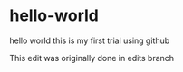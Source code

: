# hello-world
hello world
this is my first trial using github

This edit was originally done in edits branch
